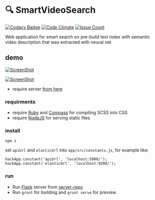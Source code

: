 # :mag: SmartVideoSearch
[![Codacy Badge](https://api.codacy.com/project/badge/Grade/18d283314296431389723b194cdf1cd1)](https://www.codacy.com/app/Drapegnik/SmartVideoSearch?utm_source=github.com&utm_medium=referral&utm_content=Drapegnik/SmartVideoSearch&utm_campaign=badger)
[![Code Climate](https://codeclimate.com/github/Drapegnik/SmartVideoSearch/badges/gpa.svg)](https://codeclimate.com/github/Drapegnik/SmartVideoSearch)
[![Issue Count](https://codeclimate.com/github/Drapegnik/SmartVideoSearch/badges/issue_count.svg)](https://codeclimate.com/github/Drapegnik/SmartVideoSearch)

Web application for smart search on pre-build text index with semantic video description that was extracted with neural net

## demo
[![ScreenShot](http://res.cloudinary.com/dzsjwgjii/image/upload/v1482098941/smart-video-search-3.png)](https://youtu.be/Reno6eurbxg)

[![ScreenShot](http://res.cloudinary.com/dzsjwgjii/image/upload/v1482098794/smart-video-search-2.png)](https://youtu.be/iiCt_-4yxIU)


* require server [from here](https://github.com/lybros/hackathon-flask-server)

### requirments

* require [Ruby](https://www.ruby-lang.org) and [Compass](http://compass-style.org/) for compiling SCSS into CSS
* require [NodeJS](https://nodejs.org) for serving static files

### install
```
npm i
```

set `apiUrl` and `elasticUrl` into `app/src/constants.js`, for example like:

```
hackApp.constant('apiUrl', 'localhost:5000/');
hackApp.constant('elasticUrl', 'localhost:9200/');
```

### run

* Run [Flask](http://flask.pocoo.org/) server from [server-repo](https://github.com/Drapegnik/hackathon-flask-server)
* Run `grunt` for building and `grunt serve` for preview.
